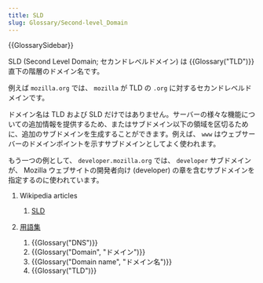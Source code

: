 ```yaml
---
title: SLD
slug: Glossary/Second-level_Domain
---
```


{{GlossarySidebar}}

SLD (Second Level Domain; セカンドレベルドメイン) は {{Glossary("TLD")}} 直下の階層のドメイン名です。

例えば `mozilla.org` では、 `mozilla` が TLD の `.org` に対するセカンドレベルドメインです。

ドメイン名は TLD および SLD だけではありません。サーバーの様々な機能についての追加情報を提供するため、またはサブドメイン以下の領域を区切るために、追加のサブドメインを生成することができます。例えば、 `www` はウェブサーバーのドメインポイントを示すサブドメインとしてよく使われます。

もう一つの例として、 `developer.mozilla.org` では、 `developer` サブドメインが、 Mozilla ウェブサイトの開発者向け (developer) の章を含むサブドメインを指定するのに使われています。

1. Wikipedia articles

   1. [SLD](https://ja.wikipedia.org/wiki/セカンドレベルドメイン)

2. [用語集](/ja/docs/Glossary)

   1. {{Glossary("DNS")}}
   2. {{Glossary("Domain", "ドメイン")}}
   3. {{Glossary("Domain name", "ドメイン名")}}
   4. {{Glossary("TLD")}}
